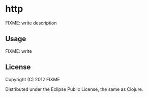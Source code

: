# http

FIXME: write description

## Usage

FIXME: write

## License

Copyright (C) 2012 FIXME

Distributed under the Eclipse Public License, the same as Clojure.
